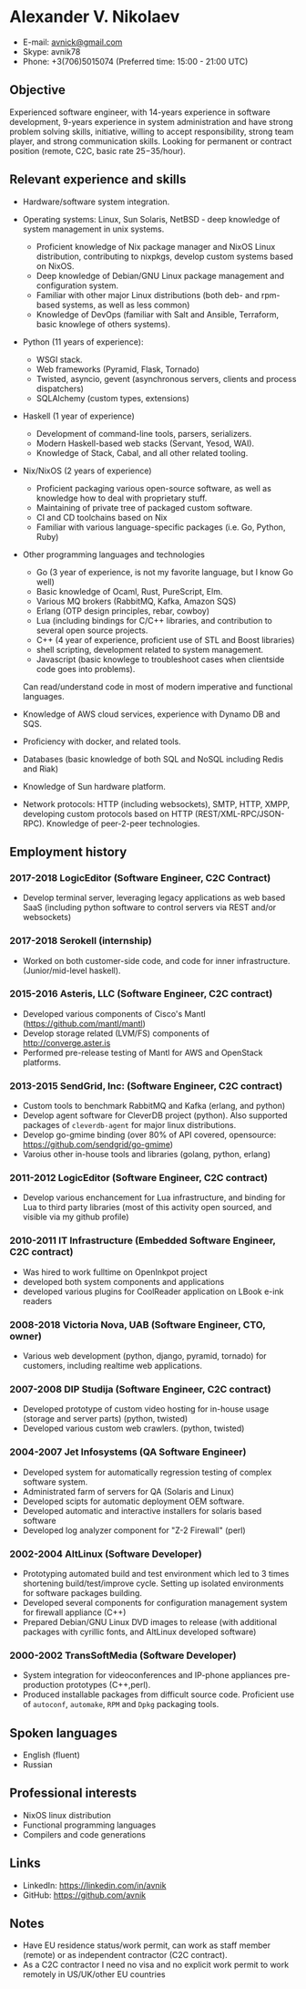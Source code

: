 Alexander V. Nikolaev 
=====================
* E-mail: avnick@gmail.com 
* Skype: avnik78
* Phone: +3(706)5015074 
  (Preferred time: 15:00 - 21:00 UTC)

Objective
---------

Experienced software engineer, with 14-years experience in software development, 9-years experience
in system administration and have strong problem solving skills, initiative,
willing to accept responsibility, strong team player, and strong communication skills.
Looking for permanent or contract position (remote, C2C, basic rate $25-$35/hour).

Relevant experience and skills
------------------------------

* Hardware/software system integration.
* Operating systems: Linux, Sun Solaris, NetBSD - deep knowledge
  of system management in unix systems.
  - Proficient knowledge of Nix package manager and NixOS Linux distribution,
    contributing to nixpkgs, develop custom systems based on NixOS.
  - Deep knowledge of Debian/GNU Linux package management and configuration system.
  - Familiar with other major Linux distributions (both deb- and rpm- based systems, as well as less common)
  - Knowledge of DevOps (familiar with Salt and Ansible, Terraform, basic knowlege of others systems).

* Python (11 years of experience):
    - WSGI stack.
    - Web frameworks (Pyramid, Flask, Tornado)
    - Twisted, asyncio, gevent (asynchronous servers, clients and process dispatchers)
    - SQLAlchemy (custom types, extensions)

* Haskell (1 year of experience)
    - Development of command-line tools, parsers, serializers.
    - Modern Haskell-based web stacks (Servant, Yesod, WAI).
    - Knowledge of Stack, Cabal, and all other related tooling. 

* Nix/NixOS (2 years of experience)
    - Proficient packaging various open-source software, as well as knowledge how to
      deal with proprietary stuff.
    - Maintaining of private tree of packaged custom software.
    - CI and CD toolchains based on Nix
    - Familiar with various language-specific packages (i.e. Go, Python, Ruby)

* Other programming languages and technologies
    - Go (3 year of experience, is not my favorite language, but I know Go well)
    - Basic knowledge of Ocaml, Rust, PureScript, Elm.
    - Various MQ brokers (RabbitMQ, Kafka, Amazon SQS)
    - Erlang (OTP design principles, rebar, cowboy) 
    - Lua (including bindings for C/C++ libraries, and contribution to several
      open source projects.
    - C++ (4 year of experience, proficient use of STL and  Boost libraries)
    - shell scripting, development related to system management.
    - Javascript (basic knowlege to troubleshoot cases
      when clientside code goes into problems).

  Can read/understand code in most of modern imperative and functional 
  languages.

* Knowledge of AWS cloud services, experience with Dynamo DB and SQS.
* Proficiency with docker, and related tools.
* Databases (basic knowledge of both SQL and NoSQL including Redis and Riak)
* Knowledge of Sun hardware platform.
* Network protocols: HTTP (including websockets), SMTP, HTTP, XMPP,
  developing custom protocols based on HTTP (REST/XML-RPC/JSON-RPC).
  Knowledge of peer-2-peer technologies.

Employment history
------------------

### 2017-2018 LogicEditor (Software Engineer, C2C Contract)
 * Develop terminal server, leveraging legacy applications as web based SaaS
   (including python software to control servers via REST and/or websockets)

### 2017-2018 Serokell (internship)
 * Worked on both customer-side code, and code for inner infrastructure.
   (Junior/mid-level haskell).

### 2015-2016 Asteris, LLC (Software Engineer, C2C contract)
 * Developed various components of Cisco's Mantl (<https://github.com/mantl/mantl>)
 * Develop storage related (LVM/FS) components of <http://converge.aster.is>
 * Performed pre-release testing of Mantl for AWS and OpenStack platforms.

### 2013-2015 SendGrid, Inc: (Software Engineer, C2C contract)
 * Custom tools to benchmark RabbitMQ and Kafka (erlang, and python)
 * Develop agent software for CleverDB project (python). 
   Also supported packages of `cleverdb-agent` for major linux distributions.
 * Develop go-gmime binding (over 80% of API covered, opensource:
   https://github.com/sendgrid/go-gmime)
 * Varoius other in-house tools and libraries (golang, python, erlang)

### 2011-2012 LogicEditor (Software Engineer, C2C contract)
 *  Develop various enchancement for Lua infrastructure, and binding for
    Lua to third party libraries (most of this activity open sourced, and 
    visible via my github profile)

### 2010-2011 IT Infrastructure (Embedded Software Engineer, C2C contract)
 * Was hired to work fulltime on OpenInkpot project
 * developed both system components and applications
 * developed various plugins for CoolReader application on LBook e-ink readers

### 2008-2018 Victoria Nova, UAB (Software Engineer, CTO, owner)
 * Various web development (python, django, pyramid, tornado) for customers,  including
   realtime web applications.

### 2007-2008 DIP Studija (Software Engineer, C2C contract)

  * Developed prototype of custom video hosting for in-house usage (storage and server parts)
    (python, twisted)
  * Developed various custom web crawlers.
    (python, twisted)

### 2004-2007 Jet Infosystems (QA Software Engineer)

  * Developed system for automatically regression testing of complex software system.
  * Administrated farm of servers for QA (Solaris and Linux)
  * Developed scipts for automatic deployment OEM software.
  * Developed automatic and interactive installers for solaris based software
  * Developed log analyzer component for "Z-2 Firewall" (perl)

### 2002-2004 AltLinux (Software Developer) 

  * Prototyping automated build and test environment which led to 3 times 
    shortening build/test/improve cycle. Setting up isolated environments 
    for software packages building.
  * Developed several components for configuration management system
    for firewall appliance (C++)
  * Prepared Debian/GNU Linux DVD images to release (with additional packages 
    with cyrillic fonts, and AltLinux developed software)

### 2000-2002 TransSoftMedia (Software Developer)

 * System integration for videoconferences and IP-phone appliances 
   pre-production prototypes (C++,perl).
 * Produced installable packages from difficult source code. Proficient use of
   `autoconf`, `automake`, `RPM` and `Dpkg` packaging tools.
   
## Spoken languages
  * English (fluent)
  * Russian

## Professional interests
  * NixOS linux distribution
  * Functional programming languages
  * Compilers and code generations

## Links
  * LinkedIn: <https://linkedin.com/in/avnik>
  * GitHub: <https://github.com/avnik>

## Notes
  * Have EU residence status/work permit, can work as staff member (remote) or as independent 
    contractor (C2C contract).
  * As a C2C contractor I need no visa and no explicit work permit to work remotely in US/UK/other EU countries
